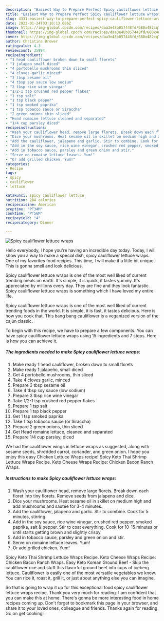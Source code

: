 ```yaml
---
description: "Easiest Way to Prepare Perfect Spicy cauliflower lettuce wraps"
title: "Easiest Way to Prepare Perfect Spicy cauliflower lettuce wraps"
slug: 4331-easiest-way-to-prepare-perfect-spicy-cauliflower-lettuce-wraps
date: 2022-01-24T03:10:13.686Z
image: https://img-global.cpcdn.com/recipes/daa3e48b057448fd/680x482cq70/spicy-cauliflower-lettuce-wraps-recipe-main-photo.jpg
thumbnail: https://img-global.cpcdn.com/recipes/daa3e48b057448fd/680x482cq70/spicy-cauliflower-lettuce-wraps-recipe-main-photo.jpg
cover: https://img-global.cpcdn.com/recipes/daa3e48b057448fd/680x482cq70/spicy-cauliflower-lettuce-wraps-recipe-main-photo.jpg
author: Christina Brewer
ratingvalue: 4.3
reviewcount: 35994
recipeingredient:
- "1 head cauliflower broken down to small florets"
- "1 jalapeo small diced"
- "4 portobello mushrooms thin sliced"
- "4 cloves garlic minced"
- "3 tbsp sesame oil"
- "4 tbsp soy sauce low sodium"
- "3 tbsp rice wine vinegar"
- "1/2-1 tsp crushed red pepper flakes"
- "1 tsp salt"
- "1 tsp black pepper"
- "1 tsp smoked paprika"
- "1 tsp tobacco sauce or Siraccha"
- "2 green onions thin sliced"
- "Head romaine lettuce cleaned and separated"
- "1/4 cup parsley diced"
recipeinstructions:
- "Wash your cauliflower head, remove large florets. Break down each floret into tiny florets. Remove seeds from jalapeno and dice."
- "Dice your mushrooms. Heat sesame oil in skillet on medium high and add mushrooms and sautée for 3-4 minutes."
- "Add the cauliflower, jalapeno and garlic. Stir to combine. Cook for 5 minutes, stirring."
- "Add in the soy sauce, rice wine vinegar, crushed red pepper, smoked paprika, salt &amp; pepper. Stir to coat everything. Cook for 10-15 minutes or until starts getting brown and slightly crispy."
- "Add in tobacco sauce, parsley and green onion and stir."
- "Serve on romaine lettuce leaves. Yum!"
- "Or add grilled chicken. Yum!"
categories:
- Recipe
tags:
- spicy
- cauliflower
- lettuce

katakunci: spicy cauliflower lettuce 
nutrition: 284 calories
recipecuisine: American
preptime: "PT34M"
cooktime: "PT56M"
recipeyield: "4"
recipecategory: Dinner

---
```



![Spicy cauliflower lettuce wraps](https://img-global.cpcdn.com/recipes/daa3e48b057448fd/680x482cq70/spicy-cauliflower-lettuce-wraps-recipe-main-photo.jpg)

Hello everybody, I hope you're having an incredible day today. Today, I will show you a way to make a special dish, spicy cauliflower lettuce wraps. One of my favorites food recipes. This time, I will make it a little bit unique. This is gonna smell and look delicious.

Spicy cauliflower lettuce wraps is one of the most well liked of current trending meals on earth. It's simple, it is quick, it tastes yummy. It's appreciated by millions every day. They are fine and they look fantastic. Spicy cauliflower lettuce wraps is something which I have loved my entire life.

Spicy cauliflower lettuce wraps is one of the most well liked of current trending foods in the world. It is simple, it is fast, it tastes delicious. Here is how you cook that. This bang bang cauliflower is a veganized version of the cajun classic.


To begin with this recipe, we have to prepare a few components. You can have spicy cauliflower lettuce wraps using 15 ingredients and 7 steps. Here is how you can achieve it.

<!--inarticleads1-->

##### The ingredients needed to make Spicy cauliflower lettuce wraps:

1. Make ready 1 head cauliflower, broken down to small florets
1. Make ready 1 jalapeño, small diced
1. Get 4 portobello mushrooms, thin sliced
1. Take 4 cloves garlic, minced
1. Prepare 3 tbsp sesame oil
1. Take 4 tbsp soy sauce (low sodium)
1. Prepare 3 tbsp rice wine vinegar
1. Take 1/2-1 tsp crushed red pepper flakes
1. Prepare 1 tsp salt
1. Prepare 1 tsp black pepper
1. Get 1 tsp smoked paprika
1. Take 1 tsp tobacco sauce (or Siraccha)
1. Prepare 2 green onions, thin sliced
1. Get Head romaine lettuce, cleaned and separated
1. Prepare 1/4 cup parsley, diced


We had the cauliflower wings in lettuce wraps as suggested, along with sesame seeds, shredded carrot, coriander, and green onion. I hope you enjoy this easy Chicken Lettuce Wraps recipe! Spicy Keto Thai Shrimp Lettuce Wraps Recipe. Keto Cheese Wraps Recipe: Chicken Bacon Ranch Wraps. 

<!--inarticleads2-->

##### Instructions to make Spicy cauliflower lettuce wraps:

1. Wash your cauliflower head, remove large florets. Break down each floret into tiny florets. Remove seeds from jalapeno and dice.
1. Dice your mushrooms. Heat sesame oil in skillet on medium high and add mushrooms and sautée for 3-4 minutes.
1. Add the cauliflower, jalapeno and garlic. Stir to combine. Cook for 5 minutes, stirring.
1. Add in the soy sauce, rice wine vinegar, crushed red pepper, smoked paprika, salt &amp; pepper. Stir to coat everything. Cook for 10-15 minutes or until starts getting brown and slightly crispy.
1. Add in tobacco sauce, parsley and green onion and stir.
1. Serve on romaine lettuce leaves. Yum!
1. Or add grilled chicken. Yum!


Spicy Keto Thai Shrimp Lettuce Wraps Recipe. Keto Cheese Wraps Recipe: Chicken Bacon Ranch Wraps. Easy Keto Korean Ground Beef - Skip the cauliflower rice and stuff this flavorful ground beef into cups of iceberg lettuce. Cauliflower is easily one of the most versatile vegetables we know. You can rice it, roast it, grill it, or just about anything else you can imagine. 

So that is going to wrap it up for this exceptional food spicy cauliflower lettuce wraps recipe. Thank you very much for reading. I am confident that you can make this at home. There's gonna be more interesting food in home recipes coming up. Don't forget to bookmark this page in your browser, and share it to your loved ones, colleague and friends. Thanks again for reading. Go on get cooking!
